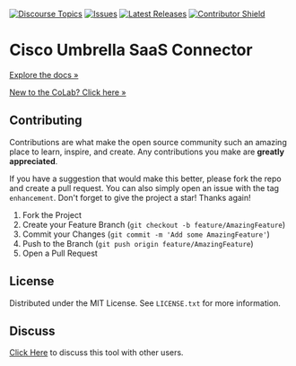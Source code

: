 [![Discourse Topics][discourse-shield]][discourse-url]
[![Issues][issues-shield]][issues-url]
[![Latest Releases][release-shield]][release-url]
[![Contributor Shield][contributor-shield]][contributors-url]

[discourse-shield]:https://img.shields.io/discourse/topics?label=Discuss%20This%20Tool&server=https%3A%2F%2Fdeveloper.sailpoint.com%2Fdiscuss
[discourse-url]:https://developer.sailpoint.com/discuss/tag/workflows
[issues-shield]:https://img.shields.io/github/issues/sailpoint-oss/colab-saas-conn-cisco-umbrella?label=Issues
[issues-url]:https://github.com/sailpoint-oss/colab-saas-conn-cisco-umbrella/issues
[release-shield]: https://img.shields.io/github/v/release/sailpoint-oss/colab-saas-conn-cisco-umbrella?label=Current%20Release
[release-url]:https://github.com/sailpoint-oss/colab-saas-conn-cisco-umbrella/releases
[contributor-shield]:https://img.shields.io/github/contributors/sailpoint-oss/colab-saas-conn-cisco-umbrella?label=Contributors
[contributors-url]:https://github.com/sailpoint-oss/colab-saas-conn-cisco-umbrella/graphs/contributors

# Cisco Umbrella SaaS Connector
[Explore the docs »](https://your-link-to-colab-topic-here)

[New to the CoLab? Click here »](https://developer.sailpoint.com/discuss/t/about-the-sailpoint-developer-community-colab/11230)

<!-- CONTRIBUTING -->
## Contributing

Contributions are what make the open source community such an amazing place to learn, inspire, and create. Any contributions you make are **greatly appreciated**.

If you have a suggestion that would make this better, please fork the repo and create a pull request. You can also simply open an issue with the tag `enhancement`.
Don't forget to give the project a star! Thanks again!

1. Fork the Project
2. Create your Feature Branch (`git checkout -b feature/AmazingFeature`)
3. Commit your Changes (`git commit -m 'Add some AmazingFeature'`)
4. Push to the Branch (`git push origin feature/AmazingFeature`)
5. Open a Pull Request

<!-- LICENSE -->
## License

Distributed under the MIT License. See `LICENSE.txt` for more information.

<!-- CONTACT -->
## Discuss
[Click Here](https://developer.sailpoint.com/dicuss/tag/{tagName}) to discuss this tool with other users.
